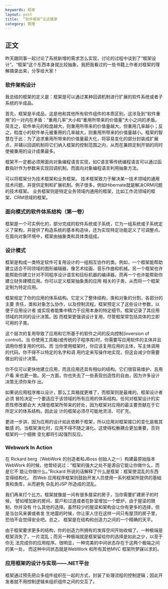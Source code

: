 ```yaml
---
keywords: 框架
layout: post
title:  “软件框架”论述摘录
category: 管理
---
```

## 正文
昨天跟同事一起讨论了系统新增的需求怎么实现，讨论的过程中谈到了“框架设计”。“框架”这个东西本身就比较抽象，我把我看过的一些书籍上作者对框架的理解摘录出来，分享给大家！

### 软件架构设计

我总结的框架的定义是：框架是可以通过某种回调机制进行扩展的软件系统或者子系统的半成品。

首先，框架是半成品，这是他和其他所有软件组件的本质区别。这涉及到“软件重用”的一对内在矛盾：“重用几率”大小和“重用所带来的价值量”大小之间的矛盾。简言之，软件单元的粒度越大，则重用所带来的价值量越大，但重用几率越小；反之，粒度小的软件单元被重用的几率越大，则重用所带来的价值量越小。框架的智慧在于此：为了追求重用所带来的价值量最大化，将容易变化的部分封装成扩展点，并辅以回调机制将它们纳入框架的控制范围之内，从而在兼顾定制开销的同时使被重用的设计成果最多。

框架不一定都必须用面向对象编程语言实现，如C语言等传统编程语言可以通过函数指针作为参数来实现回调机制，而面向对象编程语言利用抽象方法。

可以将框架分为技术框架和业务框架。 技术框架致力于解决某一技术领域的通用技术问题，并提供定制和扩展机制。例子很多，例如Hibernate就是解决ORM问题的技术框架。 业务框架则是特定业务领域内通用的框架，比如工作流领域的框架、CRM领域的框架。


### 面向模式的软件体系结构（第一卷）

框架是一个可实例化的，部分完成的软件系统或子系统，它为一组系统或子系统定义了架构，并提供了构造系统的基本构造块，还为实现特定功能定义了可调整点。在面向对象环境中，框架由抽象类和具体类组成。

### 设计模式

框架是构成一类特定软件可复用设计的一组相互协作的类。例如，一个框架能帮助建立适合不同领域的图形编辑器，像艺术绘画、音乐作曲和机械。另一个框架也许能帮助你建立针对不同程序设计语言和目标机器的编译器。而再一个也许能帮助你建立财务建模应用。你可以定义框架抽象类的应用 
相关的子类，从而将一个框架定制为特定应用。 

框架规定了你的应用的体系结构。它定义了整体结构，类和对象的分割，各部分的主要 
责任，类和对象怎么协作，以及控制流程。框架预定义了这些设计参数，以便于应用设计者 
或实现者能集中精力于应用本身的特定细节。框架记录了其应用领域的共同的设计决策。因 
而框架更强调设计复用，尽管框架常包括具体的立即可用的子类。 

这个层次的复用导致了应用和它所基于的软件之间的反向控制(inversion of control)。当 
你使用工具箱(或传统的子程序库)时，你需要写应用软件的主体并且调用你想复用的代码。而 
当你使用框架时，你应该复用应用的主体，写主体调用的代码。你不得不以特定的名字和调 
用约定来写操作地实现，但这会减少你需要做出的设计决策。 

你不仅可以更快地建立应用，而且应用还具有相似的结构。它们很容易维护，且用户看 
来也更一致。另一方面，你也失去了一些表现创造性的自由，因为许多设计决策无须你来作 
出。 

如果说应用程序难以设计，那么工具箱就更难了，而框架则是最难的。框架设计者必须 
冒险决定一个要适应于该领域的所有应用的体系结构。任何对框架设计的实质性修改都会大 
大降低框架所带来的好处，因为框架对应用的最主要贡献在于它所定义的体系结构。因此设 
计的框架必须尽可能地灵活、可扩充。 

更进一步讲，因为应用的设计如此依赖于框架，所以应用对框架接口的变化是极其敏感 
的。当框架演化时，应用不得不随之演化。这使得松散耦合更加重要，否则框架的一个细微 
变化都将引起强烈反应。

### Webwork In Action

在 Rickard berg（WebWork 的创造者和JBoss 创始人之一）构建最原始版本 
WebWork 的时候，他曾经说过：“框架的强大之处不是源自它能让你做什么，而是它不 
能让你做什么。”Rickard 所说的话解释了什么是框架：框架使混乱的东西变得结构化。 
而Web 应用程序框架则鼓励开发人员使用一系列框架所提供的基础类和类库，从而避免 
杂乱的JSP 所造成的混乱。 

我们再来打个比方。框架就像是一间有很多屋梁的房子，当你需要扩建房子的时候， 
譬如增加新的房间、窗户和过道或者在卧室增加一个壁炉，由于屋梁的限制，你并没有 
什么其他的选择。虽然较少的屋梁和架构会让你有更多的选择，但是当台风来袭或者发 
生地震的时候，你让家人住在这样一间只有屋顶的房子里，恐怕不会觉得安全吧。总之， 
框架是在结构和创造力之间的一个精确的天平。 

由于框架要求更多的结构，你的创造力所拥有的发挥空间开始收缩了。一种极端是 
框架消失了，一片混乱；而另一种极端就是框架留给你的选择是如此之少，以至于你无 
法完成你的应用程序。很明显，一种完美的中间状态存在于这两个极端之间的某一处， 
而这种中间状态就是WebWork 和所有其他MVC 框架所梦寐以求的。

### 应用框架的设计与实现——.NET平台

框架通过预先把众多组件组织在一起的方式，封装了处理流程的控制逻辑；因此开发者就不用控制逻辑来组织组件之间的交互了。